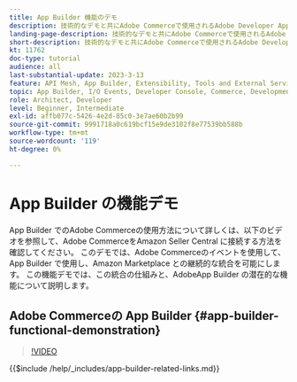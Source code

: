 ```yaml
---
title: App Builder 機能のデモ
description: 技術的なデモと共にAdobe Commerceで使用されるAdobe Developer App Builder について説明します
landing-page-description: 技術的なデモと共にAdobe Commerceで使用されるAdobe Developer App Builder について説明します
short-description: 技術的なデモと共にAdobe Commerceで使用されるAdobe Developer App Builder について説明します
kt: 11762
doc-type: tutorial
audience: all
last-substantial-update: 2023-3-13
feature: API Mesh, App Builder, Extensibility, Tools and External Services, Backend Development
topic: App Builder, I/O Events, Developer Console, Commerce, Development, Integrations
role: Architect, Developer
level: Beginner, Intermediate
exl-id: affb077c-5426-4e2d-85c0-3e7ae60b2b99
source-git-commit: 9991718a0c619bcf15e9de3102f8e77539bb588b
workflow-type: tm+mt
source-wordcount: '119'
ht-degree: 0%

---
```


# App Builder の機能デモ

App Builder でのAdobe Commerceの使用方法について詳しくは、以下のビデオを参照して、Adobe CommerceをAmazon Seller Central に接続する方法を確認してください。 このデモでは、Adobe Commerceのイベントを使用して、App Builder で使用し、Amazon Marketplace との継続的な統合を可能にします。 この機能デモでは、この統合の仕組みと、AdobeApp Builder の潜在的な機能について説明します。

## Adobe Commerceの App Builder {#app-builder-functional-demonstration}

>[!VIDEO](https://video.tv.adobe.com/v/3413502?learn=on)

{{$include /help/_includes/app-builder-related-links.md}}
